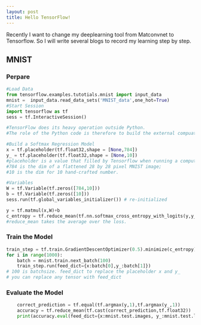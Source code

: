 ```yaml
---
layout: post
title: Hello TensorFlow!
---
```

Recently I want to change my deeplearning tool from Matconvnet to Tensorflow. 
So I will write several blogs to record my learning step by step.

## MNIST

### Perpare
```python
#Load Data
from tensorflow.examples.tutotials.mnist import input_data
mnist =  input_data.read_data_sets('MNIST_data',one_hot=True)
#Start Session
import tensorflow as tf
sess = tf.InteractiveSession()

#TensorFlow does its heavy operation outside Python. 
#The role of the Python code is therefore to build the external compuation graph. 

#Build a Softmax Regression Model
x = tf.placeholder(tf.float32,shape = [None,784]) 
y_ = tf.placeholder(tf.float32,shape = [None,10]) 
#placeholder is a value that filled by Tensorflow when running a computation.
#784 is the dim of a flattened 28 by 28 pixel MNIST image; 
#10 is the dim for 10 hand-crafted number.

#Variables
W = tf.Variable(tf.zeros([784,10]))
b = tf.Variable(tf.zeros([10]))
sess.run(tf.global_variables_initializer()) # re-initialized

y = tf.matmul(x,W)+b
c_entropy = tf.reduce_mean(tf.nn.softmax_cross_entropy_with_logits(y,y_))
#reduce_mean takes the average over the loss.
```

### Train the Model

```python
train_step = tf.train.GradientDescentOptimizer(0.5).minimize(c_entropy)
for i in range(1000):
	batch = mnist.train.next_batch(100)
	train_step.run(feed_dict={x:batch[0],y_:batch[1]})
# 100 is batchsize. feed_dict to replace the placeholder x and y_
# you can replace any tensor with feed_dict
```

### Evaluate the Model

```python
	correct_prediction = tf.equal(tf.argmax(y,1),tf.argmax(y_,1))
	accuracy = tf.reduce_mean(tf.cast(correct_prediction,tf.float32))
	print(accuracy.eval(feed_dict={x:mnist.test.images, y_:mnist.test.labels}))

```